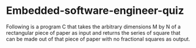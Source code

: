 # Embedded-software-engineer-quiz
Following is a program C that takes the arbitrary dimensions M by N of a rectangular piece of paper as input and returns the series of square that can be made out of that piece of paper with no fractional squares as output.
